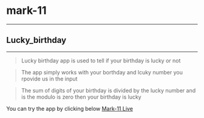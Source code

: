 # mark-11
---
## Lucky_birthday
---
>Lucky birthday app is used to tell if your birthday is lucky or not

>The app simply works with your borthday and lcuky number you rpovide us in the input 

>The sum of digits of your birthday is divided by the lucky number and is the modulo is zero then your birthday is lucky

You can try the app by clicking below
[Mark-11 Live](https://pkamra97-mark-11-lucky-birthday.netlify.app/  "click here to try the app")